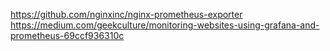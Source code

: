 https://github.com/nginxinc/nginx-prometheus-exporter
https://medium.com/geekculture/monitoring-websites-using-grafana-and-prometheus-69ccf936310c
